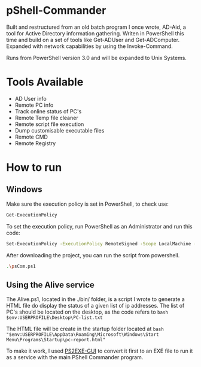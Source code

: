  # pShell-Commander                

Built and restructured from an old batch program I once wrote, AD-Aid, a tool for Active Directory information gathering. Writen in PowerShell this time and build on a set of tools like Get-ADUser and Get-ADComputer.
Expanded with network capabilities by using the Invoke-Command.

Runs from PowerShell version 3.0  and will be expanded to Unix Systems.

# Tools Available

- AD User info
- Remote PC info
- Track online status of PC's
- Remote Temp file cleaner
- Remote script file execution
- Dump customisable executable files
- Remote CMD
- Remote Registry

# How to run

## Windows

Make sure the execution policy is set in PowerShell, to check use:

```bash
Get-ExecutionPolicy
```

To set the execution policy, run PowerShell as an Administrator and run this code:

```bash
Set-ExecutionPolicy -ExecutionPolicy RemoteSigned -Scope LocalMachine -Force
```

After downloading the project, you can run the script from powershell.

```bash
.\psCom.ps1
```

## Using the Alive service

The Alive.ps1, located in the ./bin/ folder, is a script I wrote to generate a HTML file do display the status of a given list of ip addresses. The list of PC's should be located on the desktop, as the code refers to ```bash $env:USERPROFILE\Desktop\PC-list.txt ```

The HTML file will be create in the startup folder located at ```bash "$env:USERPROFILE\AppData\Roaming\Microsoft\Windows\Start Menu\Programs\Startup\pc-report.html" ```

To make it work, I used [PS2EXE-GUI](https://gallery.technet.microsoft.com/scriptcenter/PS2EXE-GUI-Convert-e7cb69d5) to convert it first to an EXE file to run it as a service with the main PShell Commander program.


